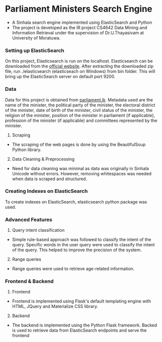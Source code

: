 # Parliament Ministers Search Engine

- A Sinhala search engine implemented using ElasticSearch and Python
- The project is developed as the IR project CS4642 Data Mining and Information Retrieval under the supervision of Dr.U.Thayasivam at University of Moratuwa.


### Setting up ElasticSearch

On this project, Elasticsearch is run on the localhost. Elasticsearch can be downloaded from the [official website](https://www.elastic.co/downloads/elasticsearch).
After extracting the downloaded zip file, run ./elasticsearch (elasticseach on Windows) from bin folder. This will bring up the ElasticSearch server on default port 9200.

### Data

Data for this project is obtained from [parliament.lk](https://www.parliament.lk/si/members-of-parliament/directory-of-members/). Metadata used are the name of the minister, the political party of the minister, the electoral district of the minister, date of birth of the minister, civil status of the minister, the religion of the minister, position of the minister in parliament (if applicable), profession of the minister (if applicable) and committees represented by the minister. 

1. Scraping
  - The scraping of the web pages is done by using the BeautifulSoup Python library.

2. Data Cleaning & Preprocessing
  - Need for data cleaning was minimal as data was originally in Sinhala Unicode without errors. However, removing whitespaces was needed when data is scraped and structured.
  
### Creating Indexes on ElasticSearch

To create indexes on ElasticSearch, elasticsearch python package was used.

### Advanced Features
1. Query intent classification
  - Simple rule-based approach was followed to classify the intent of the query. Specific words in the user query were used to classify the intent of the query. This helped to improve the precision of the system.
  
2. Range queries
  - Range queries were used to retrieve age-related information.

### Frontend & Backend

1. Frontend

  - Frontend is implemented using Flask's default templating engine with HTML, JQuery and Materialize CSS library.

2. Backend

  - The backend is implemented using the Python Flask framework. Backed is used to retrieve data from ElasticSearch endpoints and serve the frontend